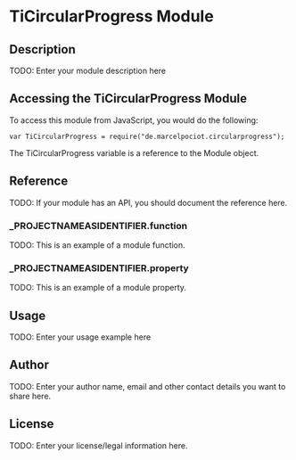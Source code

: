 # TiCircularProgress Module

## Description

TODO: Enter your module description here

## Accessing the TiCircularProgress Module

To access this module from JavaScript, you would do the following:

	var TiCircularProgress = require("de.marcelpociot.circularprogress");

The TiCircularProgress variable is a reference to the Module object.	

## Reference

TODO: If your module has an API, you should document
the reference here.

### ___PROJECTNAMEASIDENTIFIER__.function

TODO: This is an example of a module function.

### ___PROJECTNAMEASIDENTIFIER__.property

TODO: This is an example of a module property.

## Usage

TODO: Enter your usage example here

## Author

TODO: Enter your author name, email and other contact
details you want to share here. 

## License

TODO: Enter your license/legal information here.
